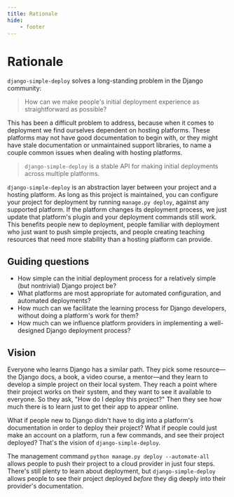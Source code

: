 ```yaml
---
title: Rationale
hide:
    - footer
---
```


# Rationale

`django-simple-deploy` solves a long-standing problem in the Django community:

> How can we make people's initial deployment experience as straightforward as possible?

This has been a difficult problem to address, because when it comes to deployment we find ourselves dependent on hosting platforms. These platforms may not have good documentation to begin with, or they might have stale documentation or unmaintained support libraries, to name a couple common issues when dealing with hosting platforms.

> `django-simple-deploy` is a stable API for making initial deployments across multiple platforms.

`django-simple-deploy` is an abstraction layer between your project and a hosting platform. As long as this project is maintained, you can configure your project for deployment by running `manage.py deploy`, against any supported platform. If the platform changes its deployment process, we just update that platform's plugin and your deployment commands still work. This benefits people new to deployment, people familiar with deployment who just want to push simple projects, and people creating teaching resources that need more stability than a hosting platform can provide.

## Guiding questions

- How simple can the initial deployment process for a relatively simple (but nontrivial) Django project be?
- What platforms are most appropriate for automated configuration, and automated deployments?
- How much can we facilitate the learning process for Django developers, without doing a platform's work for them?
- How much can we influence platform providers in implementing a well-designed Django deployment process?

## Vision

Everyone who learns Django has a similar path. They pick some resource—the Django docs, a book, a video course, a mentor—and they learn to develop a simple project on their local system. They reach a point where their project works on their system, and they want to see it available to everyone. So they ask, "How do I deploy this project?" Then they see how much there is to learn just to get their app to appear online.

What if people new to Django didn't have to dig into a platform's documentation in order to deploy their project? What if people could just make an account on a platform, run a few commands, and see their project deployed? That's the vision of `django-simple-deploy`.

The management command `python manage.py deploy --automate-all` allows people to push their project to a cloud provider in just four steps. There's still plenty to learn about deployment, but `django-simple-deploy` allows people to see their project deployed *before* they dig deeply into their provider's documentation.
